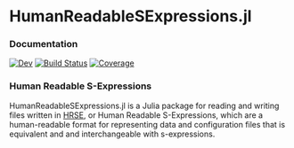 # HumanReadableSExpressions.jl

### Documentation

[![Dev](https://img.shields.io/badge/docs-dev-blue.svg)](https://lukebemish.dev/HumanReadableSExpressions.jl/dev)
[![Build Status](https://github.com/lukebemish/HumanReadableSExpressions.jl/actions/workflows/CI.yml/badge.svg?branch=main)](https://github.com/lukebemish/HumanReadableSExpressions.jl/actions/workflows/CI.yml?query=branch%3Amain)
[![Coverage](https://codecov.io/gh/lukebemish/HumanReadableSExpressions.jl/branch/main/graph/badge.svg)](https://codecov.io/gh/lukebemish/HumanReadableSExpressions.jl)

### Human Readable S-Expressions

HumanReadableSExpressions.jl is a Julia package for reading and writing files written in [HRSE](https://lukebemish.dev/hrse), or Human Readable
S-Expressions, which are a human-readable format for representing data and configuration files that is equivalent and
and interchangeable with s-expressions.
